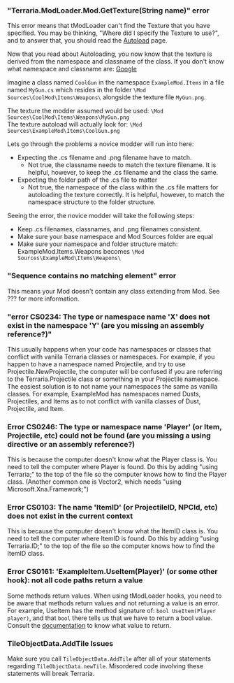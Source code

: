 ### "Terraria.ModLoader.Mod.GetTexture(String name)" error
This error means that tModLoader can't find the Texture that you have specified. You may be thinking, "Where did I specify the Texture to use?", and to answer that, you should read the [Autoload]() page.  

Now that you read about Autoloading, you now know that the texture is derived from the namespace and classname of the class. If you don't know what namespace and classname are: [Google](http://www.google.com)

Imagine a class named `CoolGun` in the namespace `ExampleMod.Items` in a file named `MyGun.cs` which resides in the folder `\Mod Sources\CoolMod\Items\Weapons\` alongside the texture file `MyGun.png`.

The texture the modder assumed would be used: `\Mod Sources\CoolMod\Items\Weapons\MyGun.png`  
The texture autoload will actually look for: `\Mod Sources\ExampleMod\Items\CoolGun.png`  

Lets go through the problems a novice modder will run into here:
- Expecting the .cs filename and .png filename have to match.
  - Not true, the classname needs to match the texture filename. It is helpful, however, to keep the .cs filename and the class the same.
- Expecting the folder path of the .cs file to matter
  - Not true, the namespace of the class within the .cs file matters for autoloading the texture correctly. It is helpful, however, to match the namespace structure to the folder structure.

Seeing the error, the novice modder will take the following steps:
- Keep .cs filenames, classnames, and .png filenames consistent. 
- Make sure your base namespace and Mod Sources folder are equal
- Make sure your namespace and folder structure match: ExampleMod.Items.Weapons becomes `\Mod Sources\ExampleMod\Items\Weapons\`

### "Sequence contains no matching element" error
This means your Mod doesn't contain any class extending from Mod. See ??? for more information.

### "error CS0234: The type or namespace name 'X' does not exist in the namespace 'Y' (are you missing an assembly reference?)"

This usually happens when your code has namespaces or classes that conflict with vanilla Terraria classes or namespaces. For example, if you happen to have a namespace named Projectile, and try to use Projectile.NewProjectile, the computer will be confused if you are referring to the Terraria.Projectile class or something in your Projectile namespace. The easiest solution is to not name your namespaces the same as vanilla classes. For example, ExampleMod has namespaces named Dusts, Projectiles, and Items as to not conflict with vanilla classes of Dust, Projectile, and Item.

### Error CS0246: The type or namespace name 'Player' (or Item, Projectile, etc) could not be found (are you missing a using directive or an assembly reference?)

This is because the computer doesn't know what the Player class is. You need to tell the computer where Player is found. Do this by adding "using Terraria;" to the top of the file so the computer knows how to find the Player class. (Another common one is Vector2, which needs "using Microsoft.Xna.Framework;")

### Error CS0103: The name 'ItemID' (or ProjectileID, NPCId, etc) does not exist in the current context

This is because the computer doesn't know what the ItemID class is. You need to tell the computer where ItemID is found. Do this by adding "using Terraria.ID;" to the top of the file so the computer knows how to find the ItemID class.

### Error CS0161: 'ExampleItem.UseItem(Player)' (or some other hook): not all code paths return a value

Some methods return values. When using tModLoader hooks, you need to be aware that methods return values and not returning a value is an error. For example, UseItem has the method signature of: `bool UseItem(Player player)`, and that `bool` there tells us that we have to return a bool value. Consult the [documentation](http://bluemagic123.github.io/tModLoader/html/index.html) to know what value to return.

### TileObjectData.AddTile Issues

Make sure you call `TileObjectData.AddTile` after all of your statements regarding `TileObjectData.newTile`. Misordered code involving these statements will break Terraria.